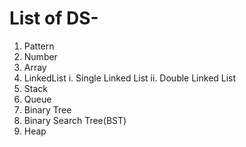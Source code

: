 # List of DS- 
1. Pattern
2. Number
3. Array
4. LinkedList
   i. Single Linked List
   ii. Double Linked List
5. Stack
6. Queue
7. Binary Tree
8. Binary Search Tree(BST)
9. Heap
   
